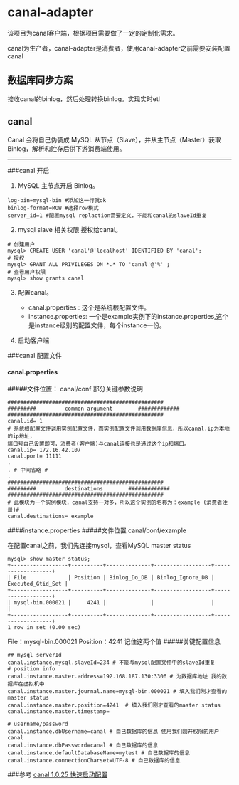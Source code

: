 
# canal-adapter

该项目为canal客户端，根据项目需要做了一定的定制化需求。

canal为生产者，canal-adapter是消费者，使用canal-adapter之前需要安装配置canal

## 数据库同步方案
接收canal的binlog，然后处理转换binlog。实现实时etl

## canal
Canal 会将自己伪装成 MySQL 从节点（Slave），并从主节点（Master）获取 Binlog，解析和贮存后供下游消费端使用。


***

###canal 开启

1. MySQL 主节点开启 Binlog。
```
log-bin=mysql-bin #添加这一行就ok
binlog-format=ROW #选择row模式
server_id=1 #配置mysql replaction需要定义，不能和canal的slaveId重复
```
2. mysql slave 相关权限 授权给canal。
```
# 创建用户
mysql> CREATE USER 'canal'@'localhost' IDENTIFIED BY 'canal';
# 授权
mysql> GRANT ALL PRIVILEGES ON *.* TO 'canal'@'%' ;
# 查看用户权限
mysql> show grants canal
```
3. 配置canal。
    - canal.properties : 这个是系统根配置文件。
    - instance.properties: 一个是example实例下的instance.properties,这个是instance级别的配置文件，每个instance一份。
    
4. 启动客户端

###canal 配置文件
#### canal.properties
#####文件位置：
canal/conf
部分关键参数说明
```
#################################################
#########         common argument        #############
#################################################
canal.id= 1
# 系统根配置文件调用实例配置文件，而实例配置文件调用数据库信息，所以canal.ip为本地的ip地址，
端口号自己设置即可，消费者(客户端)与canal连接也是通过这个ip和端口。
canal.ip= 172.16.42.107
canal.port= 11111
.
. # 中间省略 #
.
#################################################
#########         destinations        #############
#################################################
# 此模块为一个实例模块，canal支持一对多，所以这个实例的名称为：example (消费者注册)#
canal.destinations= example
```
####instance.properties
#####文件位置
canal/conf/example

在配置canal之前，我们先连接mysql，查看MySQL master status
```
mysql> show master status;
+------------------+----------+--------------+------------------+-------------------+
| File             | Position | Binlog_Do_DB | Binlog_Ignore_DB | Executed_Gtid_Set |
+------------------+----------+--------------+------------------+-------------------+
| mysql-bin.000021 |     4241 |              |                  |                   |
+------------------+----------+--------------+------------------+-------------------+
1 row in set (0.00 sec)
```
File：mysql-bin.000021 
Position：4241 
记住这两个值
#####关键配置信息
```
## mysql serverId
canal.instance.mysql.slaveId=234 # 不能与mysql配置文件中的slaveId重复
# position info
canal.instance.master.address=192.168.187.130:3306 # 为数据库地址 我的数据库在虚拟机中
canal.instance.master.journal.name=mysql-bin.000021 # 填入我们刚才查看的master status
canal.instance.master.position=4241  # 填入我们刚才查看的master status
canal.instance.master.timestamp=

# username/password
canal.instance.dbUsername=canal # 自己数据库的信息 使用我们刚开权限的用户 canal
canal.instance.dbPassword=canal # 自己数据库的信息
canal.instance.defaultDatabaseName=mytest # 自己数据库的信息
canal.instance.connectionCharset=UTF-8 # 自己数据库的信息

```


###参考
[canal 1.0.25 快速启动配置](https://segmentfault.com/a/1190000012862191)
